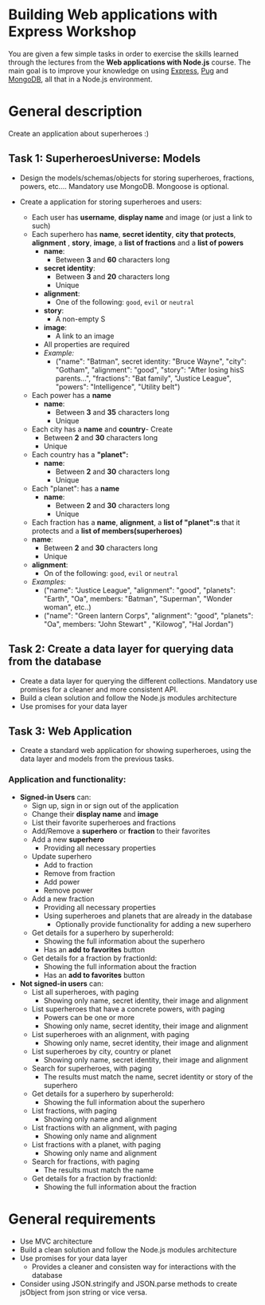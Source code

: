 # Building Web applications with Express Workshop
You are given a few simple tasks in order to exercise the skills learned through the lectures from the **Web applications with Node.js** course. The main goal is to improve your knowledge on using [Express](http://expressjs.com), [Pug](http://pugjs.com) and [MongoDB](http://mongodb.org), all that in a Node.js environment.  

# General description

Create an application about superheroes :)

##  Task 1: SuperheroesUniverse: Models

- Design the models/schemas/objects for storing superheroes, fractions, powers, etc.... Mandatory use MongoDB. Mongoose is optional.

- Create a application for storing superheroes and users:
  - Each user has **username**, **display name** and image (or just a link to such)
  - Each superhero has **name**, **secret identity**, **city that protects**, **alignment** , **story**, **image**, a **list of fractions** and a **list of powers**
    - **name**:
      - Between **3** and **60** characters long
    - **secret identity**:
      - Between **3** and **20** characters long
      - Unique
    - **alignment**:
      - One of the following: `good`, `evil` or `neutral`
    - **story**:
      - A non-empty S
    - **image**:
      - A link to an image
    - All properties are required
    - _Example:_
      - ("name": "Batman", secret identity: "Bruce Wayne", "city": "Gotham", "alignment": "good", "story": "After losing hisS parents...", "fractions": "Bat family", "Justice League", "powers": "Intelligence", "Utility belt")
  - Each power has a **name**
    - **name**:
      - Between **3** and **35** characters long
      - Unique
  - Each city has a **name** and **country**- Create
      - Between **2** and **30** characters long
      - Unique
  - Each country has a **"planet":**
    - **name**:
      - Between **2** and **30** characters long
      - Unique
  - Each "planet": has a **name**
    - **name**:
      - Between **2** and **30** characters long
      - Unique
  - Each fraction has a **name**, **alignment**, a **list of "planet":s** that it protects and a **list of members(superheroes)**
   - **name**:
     - Between **2** and **30** characters long
     - Unique
   - **alignment**:
     - On of the following: `good`, `evil` or `neutral`
   - _Examples:_
     - ("name": "Justice League", "alignment": "good", "planets": "Earth", "Oa", members: "Batman", "Superman", "Wonder woman", etc..)
     - ("name": "Green lantern Corps", "alignment": "good", "planets": "Oa", members: "John Stewart" , "Kilowog", "Hal Jordan")

##  Task 2: Create a data layer for querying data from the database

- Create a data layer for querying the different collections. Mandatory use promises for a cleaner and more consistent API.
- Build a clean solution and follow the Node.js modules architecture
 - Use promises for your data layer

##  Task 3: Web Application

- Create a standard web application for showing superheroes, using the data layer and models from the previous tasks.

### Application and functionality:

- **Signed-in Users** can:
  - Sign up, sign in or sign out of the application
  - Change their **display name** and **image**
  - List their favorite superheroes and fractions
  - Add/Remove a **superhero** or **fraction** to their favorites
  - Add a new **superhero**
    - Providing all necessary properties
  - Update superhero
    - Add to fraction
    - Remove from fraction
    - Add power
    - Remove power
  - Add a new fraction
    - Providing all necessary properties
    - Using superheroes and planets that are already in the database
      - Optionally provide functionality for adding a new superhero
  - Get details for a superhero by superheroId:
    - Showing the full information about the superhero
    - Has an **add to favorites** button
  - Get details for a fraction by fractionId:
    - Showing the full information about the fraction
    - Has an **add to favorites** button
- **Not signed-in users** can:
  - List all superheroes, with paging
    - Showing only name, secret identity, their image and alignment
  - List superheroes that have a concrete powers, with paging
    - Powers can be one or more
    - Showing only name, secret identity, their image and alignment
  - List superheroes with an alignment, with paging
    - Showing only name, secret identity, their image and alignment
  - List superheroes by city, country or planet
    - Showing only name, secret identity, their image and alignment
  - Search for superheroes, with paging
    - The results must match the name, secret identity or story of the superhero
  - Get details for a superhero by superheroId:
    - Showing the full information about the superhero
  - List fractions, with paging
    - Showing only name and alignment
  - List fractions with an alignment, with paging
    - Showing only name and alignment
  - List fractions with a planet, with paging
    - Showing only name and alignment
  - Search for fractions, with paging
    - The results must match the name
  - Get details for a fraction by fractionId:
    - Showing the full information about the fraction

#   General requirements

- Use MVC architecture
- Build a clean solution and follow the Node.js modules architecture
- Use promises for your data layer
  - Provides a cleaner and consisten way for interactions with the database
- Consider using JSON.stringify and JSON.parse methods to create jsObject from json string or vice versa.